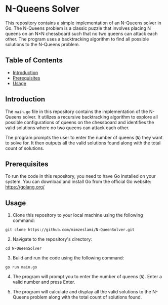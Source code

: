 # N-Queens Solver

This repository contains a simple implementation of an N-Queens solver in Go. The N-Queens problem is a classic puzzle that involves placing N queens on an N×N chessboard such that no two queens can attack each other. The program uses a backtracking algorithm to find all possible solutions to the N-Queens problem.

## Table of Contents

- [Introduction](#introduction)
- [Prerequisites](#prerequisites)
- [Usage](#usage)

## Introduction

The `main.go` file in this repository contains the implementation of the N-Queens solver. It utilizes a recursive backtracking algorithm to explore all possible configurations of queens on the chessboard and identifies the valid solutions where no two queens can attack each other.

The program prompts the user to enter the number of queens (`N`) they want to solve for. It then outputs all the valid solutions found along with the total count of solutions.

## Prerequisites

To run the code in this repository, you need to have Go installed on your system. You can download and install Go from the official Go website: https://golang.org/

## Usage

1. Clone this repository to your local machine using the following command:

`git clone https://github.com/mimzeslami/N-QueenSolver.git`

2. Navigate to the repository's directory:

`cd N-QueenSolver`

3. Build and run the code using the following command:

`go run main.go`


4. The program will prompt you to enter the number of queens (`N`). Enter a valid number and press Enter.

5. The program will calculate and display all the valid solutions to the N-Queens problem along with the total count of solutions found.







